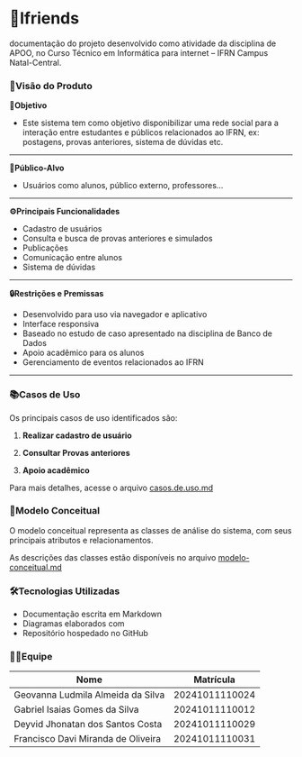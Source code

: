# 📘Ifriends 

documentação do projeto desenvolvido como atividade da disciplina de APOO, no Curso Técnico em Informática para internet – IFRN
Campus Natal-Central.

### 📌Visão do Produto

**🎯Objetivo**

- Este sistema tem como objetivo disponibilizar uma rede social para a interação entre estudantes e públicos relacionados ao IFRN,
ex: postagens, provas anteriores, sistema de dúvidas etc.


---

**👥Público-Alvo**

- Usuários como alunos, público externo, professores...

---

**⚙️Principais Funcionalidades**

- Cadastro de usuários
- Consulta e busca de provas anteriores e simulados
- Publicações 
- Comunicação entre alunos
- Sistema de dúvidas

---

**🔒Restrições e Premissas**

- Desenvolvido para uso via navegador e aplicativo
- Interface responsiva
- Baseado no estudo de caso apresentado na disciplina de Banco de Dados
- Apoio acadêmico para os alunos 
- Gerenciamento de eventos relacionados ao IFRN


---

### 📚Casos de Uso

Os principais casos de uso identificados são:

1. **Realizar cadastro de usuário**

2. **Consultar Provas anteriores**

3. **Apoio acadêmico**


Para mais detalhes, acesse o arquivo [casos.de.uso.md](https://github.com/Isaque-Ias/IFriends/blob/main/casos.de.uso.md)

### 🧠Modelo Conceitual

O modelo conceitual representa as classes de análise do sistema, com seus principais atributos e relacionamentos.

As descrições das classes estão disponíveis no arquivo [modelo-conceitual.md](https://github.com/Isaque-Ias/IFriends/blob/main/modelo-conceitual.md)

### 🛠️Tecnologias Utilizadas
- Documentação escrita em Markdown
- Diagramas elaborados com 
- Repositório hospedado no GitHub


### 👨‍💻Equipe


| Nome                                  | Matrícula          | 
|---------------------------------------|--------------------|
| Geovanna Ludmila Almeida da Silva     | 20241011110024     |
| Gabriel Isaias Gomes da Silva         | 20241011110012     |
| Deyvid Jhonatan dos Santos Costa      | 20241011110029     |
| Francisco Davi Miranda de Oliveira    | 20241011110031     |


